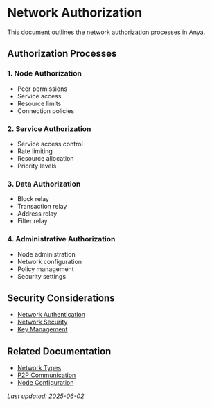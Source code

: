 # Network Authorization

This document outlines the network authorization processes in Anya.

## Authorization Processes

### 1. Node Authorization

- Peer permissions
- Service access
- Resource limits
- Connection policies

### 2. Service Authorization

- Service access control
- Rate limiting
- Resource allocation
- Priority levels

### 3. Data Authorization

- Block relay
- Transaction relay
- Address relay
- Filter relay

### 4. Administrative Authorization

- Node administration
- Network configuration
- Policy management
- Security settings

## Security Considerations

- [Network Authentication](network-authentication.md)
- [Network Security](network-security.md)
- [Key Management](key-management.md)

## Related Documentation

- [Network Types](../network/network-types.md)
- [P2P Communication](../network/p2p-communication.md)
- [Node Configuration](../network/node-configuration.md)

*Last updated: 2025-06-02*
